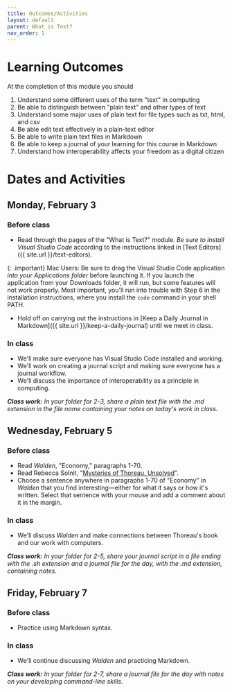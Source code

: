 ```yaml
---
title: Outcomes/Activities
layout: default
parent: What is Text?
nav_order: 1
---
```

# Learning Outcomes

At the completion of this module you should

1. Understand some different uses of the term "text" in computing
2. Be able to distinguish between "plain text" and other types of text
3. Understand some major uses of plain text for file types such as txt, html, and csv
3. Be able edit text effectively in a plain-text editor
4. Be able to write plain text files in Markdown
5. Be able to keep a journal of your learning for this course in Markdown
6. Understand how interoperability affects your freedom as a digital citizen

# Dates and Activities

## Monday, February 3

### Before class

- Read through the pages of the "What is Text?" module. *Be sure to install Visual Studio Code* according to the instructions linked in [Text Editors]({{ site.url }}/text-editors). 

{: .important}
Mac Users: Be sure to drag the Visual Studio Code application *into your Applications folder* before launching it. If you launch the application from your Downloads folder, it will run, but some features will not work properly. Most important, you'll run into trouble with Step 6 in the installation instructions, where you install the `code` command in your shell PATH.

- Hold off on carrying out the instructions in [Keep a Daily Journal in Markdown]({{ site.url }}/keep-a-daily-journal) until we meet in class.

### In class

- We'll make sure everyone has Visual Studio Code installed and working.
- We'll work on creating a journal script and making sure everyone has a journal workflow.
- We'll discuss the importance of interoperability as a principle in computing.

***Class work:*** *In your folder for 2-3, share a plain text file with the .md extension in the file name containing your notes on today's work in class.*

## Wednesday, February 5

### Before class

- Read *Walden*, "Economy," paragraphs 1-70.
- Read Rebecca Solnit, "[Mysteries of Thoreau, Unsolved](https://drive.google.com/file/d/17T5Hq3lxrkQBDzBJJOmfer6F6FIpkuec/view?usp=sharing)".
- Choose a sentence anywhere in paragraphs 1-70 of "Economy" in *Walden* that you find interesting&mdash;either for what it says or how it's written. Select that sentence with your mouse and add a comment about it in the margin.

### In class

- We'll discuss *Walden* and make connections between Thoreau's book and our work with computers.

***Class work:*** *In your folder for 2-5, share your journal script in a file ending with the .sh extension and a journal file for the day, with the .md extension, containing notes.*

## Friday, February 7

### Before class

- Practice using Markdown syntax.

### In class

- We'll continue discussing *Walden* and practicing Markdown.

***Class work:*** *In your folder for 2-7, share a journal file for the day with notes on your developing command-line skills.* 